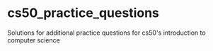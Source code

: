 # cs50_practice_questions
Solutions for additional practice questions for cs50's introduction to computer science 
